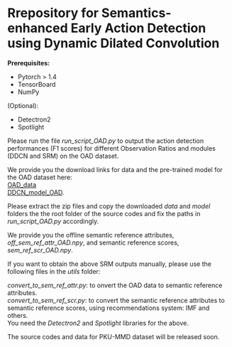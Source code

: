# Rrepository for Semantics-enhanced Early Action Detection using Dynamic Dilated Convolution


**Prerequisites:**

- Pytorch > 1.4  
- TensorBoard  
- NumPy

(Optional):  
- Detectron2  
- Spotlight  

Please run the file *run_script_OAD.py* to output the action detection performances (F1 scores) for different Observation Ratios and modules (DDCN and SRM) on the OAD dataset.  


We provide you the download links for data and the pre-trained model for the OAD dataset here:  
[OAD_data](https://drive.google.com/file/d/1gVPZqDGZcQPLoxkRabi6b4NN09tIpszL/view?usp=sharing)  
[DDCN_model_OAD](https://drive.google.com/file/d/1tHmqnFbKi3UpEvAZTsSo6An969xTWp99/view?usp=sharing).  

Please extract the zip files and copy the downloaded *data* and *model* folders the the root folder of the source codes and fix the paths in *run_script_OAD.py* accordingly. 

We provide you the offline semantic reference attributes, *off_sem_ref_attr_OAD.npy*, and semantic reference scores, *sem_ref_scr_OAD.npy*.  

If you want to obtain the above SRM outputs manually, please use the following files in the *utils* folder:  

*convert_to_sem_ref_attr.py*: to onvert the OAD data to semantic reference attributes.  
*convert_to_sem_ref_scr.py*: to convert the semantic reference attributes to semantic reference scores, using recommendations system: IMF and others.  
You need the *Detectron2* and *Spotlight* libraries for the above. 

The source codes and data for PKU-MMD dataset will be released soon. 
